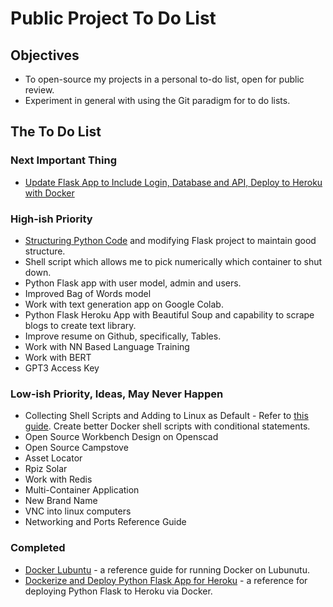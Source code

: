 # Public Project To Do List

## Objectives

* To open-source my projects in a personal to-do list, open for public review.
* Experiment in general with using the Git paradigm for to do lists.

## The To Do List

### Next Important Thing

* [Update Flask App to Include Login, Database and API, Deploy to Heroku with Docker](https://github.com/pwdel/postgresloginapiherokudockerflask)

### High-ish Priority

* [Structuring Python Code](https://docs.python-guide.org/writing/structure/) and modifying Flask project to maintain good structure.
* Shell script which allows me to pick numerically which container to shut down.
* Python Flask app with user model, admin and users.
* Improved Bag of Words model
* Work with text generation app on Google Colab.
* Python Flask Heroku App with Beautiful Soup and capability to scrape blogs to create text library.
* Improve resume on Github, specifically, Tables.
* Work with NN Based Language Training
* Work with BERT
* GPT3 Access Key

### Low-ish Priority, Ideas, May Never Happen

* Collecting Shell Scripts and Adding to Linux as Default - Refer to [this guide](https://www.tecmint.com/write-custom-shell-functions-and-libraries-in-linux/).  Create better Docker shell scripts with conditional statements.
* Open Source Workbench Design on Openscad
* Open Source Campstove
* Asset Locator
* Rpiz Solar
* Work with Redis
* Multi-Container Application
* New Brand Name
* VNC into linux computers
* Networking and Ports Reference Guide

### Completed

* [Docker Lubuntu](https://github.com/pwdel/dockerlubuntu) - a reference guide for running Docker on Lubunutu.
* [Dockerize and Deploy Python Flask App for Heroku](https://github.com/pwdel/herokudockerflask) - a reference for deploying Python Flask to Heroku via Docker.

